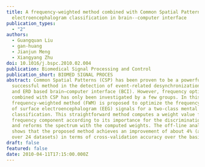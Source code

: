 ```yaml
---
title: A frequency-weighted method combined with Common Spatial Patterns for
  electroencephalogram classification in brain--computer interface
publication_types:
  - "2"
authors:
  - Guangquan Liu
  - gan-huang
  - Jianjun Meng
  - Xiangyang Zhu
doi: 10.1016/j.bspc.2010.02.004
publication: Biomedical Signal Processing and Control
publication_short: BIOMED SIGNAL PROCES
abstract: Common Spatial Patterns (CSP) has been proven to be a powerful and
  successful method in the detection of event-related desynchronization (ERD)
  and ERD based brain–computer interface (BCI). However, frequency optimization
  combined with CSP has only been investigated by a few groups. In this paper, a
  frequency-weighted method (FWM) is proposed to optimize the frequency spectrum
  of surface electroencephalogram (EEG) signals for a two-class mental task
  classification. This straightforward method computes a weight value for each
  frequency component according to its importance for the discrimination task
  and reforms the spectrum with the computed weights. The off-line analysis
  shows that the proposed method achieves an improvement of about 4% (averaged
  over 24 datasets) in terms of cross-validation accuracy over the basic CSP.
draft: false
featured: false
date: 2010-04-11T17:15:00.000Z
---
```

